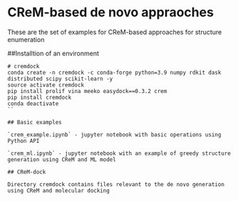 # CReM-based de novo appraoches

These are the set of examples for CReM-based approaches for structure enumeration

##Installtion of an environment

```
# cremdock
conda create -n cremdock -c conda-forge python=3.9 numpy rdkit dask distributed scipy scikit-learn -y
source activate cremdock
pip install prolif vina meeko easydock==0.3.2 crem
pip install cremdock
conda deactivate
``

## Basic examples

`crem_example.ipynb` - jupyter notebook with basic operations using Python API

`crem_ml.ipynb` - jupyter notebook with an example of greedy structure generation using CReM and ML model

## CReM-dock

Directory cremdock contains files relevant to the de novo generation using CReM and molecular docking

